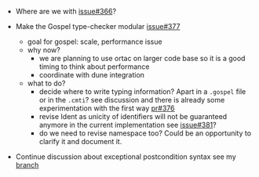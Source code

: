 - Where are we with
  [issue#366](https://github.com/ocaml-gospel/gospel/issues/366)?

- Make the Gospel type-checker modular
  [issue#377](https://github.com/ocaml-gospel/gospel/issues/377)
  - goal for gospel: scale, performance issue
  - why now?
    + we are planning to use ortac on larger code base so it is a good timing
      to think about performance
    + coordinate with dune integration
  - what to do?
    - decide where to write typing information? Apart in a `.gospel` file or in
      the `.cmti`? see discussion and there is already some experimentation
      with the first way
      [pr#376](https://github.com/ocaml-gospel/gospel/pull/376)
    - revise Ident as unicity of identifiers will not be guaranteed anymore in
      the current implementation see
      [issue#381](https://github.com/ocaml-gospel/gospel/issues/381)?
    - do we need to revise namespace too? Could be an opportunity to clarify it
      and document it.

- Continue discussion about exceptional postcondition syntax see my
  [branch](https://github.com/n-osborne/gospel/tree/xpost-syntax-examples)
